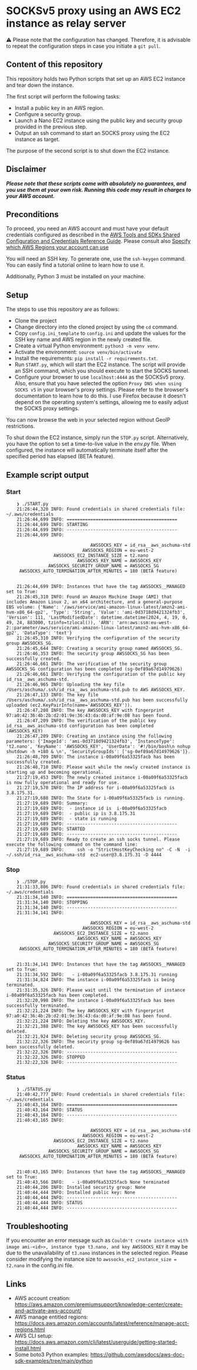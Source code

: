 # SOCKSv5 proxy using an AWS EC2 instance as relay server

⚠️ Please note that the configuration has changed. Therefore, it is advisable to repeat the configuration steps in case you initiate a `git pull`.

## Content of this repository

This repository holds two Python scripts that set up an AWS EC2 instance and tear down the instance.

The first script will perform the following tasks:

* Install a public key in an AWS region.
* Configure a security group.
* Launch a Nano EC2 instance using the public key and security group provided in the previous step.
* Output an ssh command to start an SOCKS proxy using the EC2 instance as target.

The purpose of the second script is to shut down the EC2 instance.

## Disclaimer

***Please note that these scripts come with absolutely no guarantees, and you use them at your own risk. Running this
code may result in charges to your AWS account.***

## Preconditions

To proceed, you need an AWS account and must have your default credentials configured as described in
the [AWS Tools and SDKs Shared Configuration and
Credentials Reference Guide](https://docs.aws.amazon.com/credref/latest/refdocs/creds-config-files.html).
Please consult also [Specify which AWS Regions your account can use](https://docs.aws.amazon.com/accounts/latest/reference/manage-acct-regions.html)

You will need an SSH key. To generate one, use the `ssh-keygen` command. You can easily find a tutorial online to learn
how to use it.

Additionally, Python 3 must be installed on your machine.

## Setup

The steps to use this repository are as follows:

* Clone the project
* Change directory into the cloned project by using the `cd` command.
* Copy `config.ini_template` to `config.ini` and update the values for the SSH key name and AWS region in the newly created
  file.
* Create a virtual Python environment: `python3 -m venv venv`.
* Activate the environment: `source venv/bin/activate`
* Install the requirements: `pip install -r requirements.txt`.
* Run `START.py`, which will start the EC2 instance. The script will provide an SSH command, which you should execute to
  start the SOCKS tunnel.
* Configure your browser to use `localhost:4444` as the SOCKSv5 proxy. Also, ensure that you have selected the option `Proxy DNS when using SOCKS v5` in your browser's proxy settings. Please refer to the browser's documentation to learn how to do this. I use Firefox because it doesn't depend on the operating system's settings, allowing me to easily adjust the SOCKS proxy settings.

You can now browse the web in your selected region without GeoIP restrictions.

To shut down the EC2 instance, simply run the `STOP.py` script. Alternatively, you have the option to set a time-to-live value in the _env.py_ file. When configured, the instance will automatically terminate itself after the specified period has elapsed (BETA feature).

## Example script output

### Start

        ❯ ./START.py 
        21:26:44,320 INFO: Found credentials in shared credentials file: ~/.aws/credentials
        21:26:44,699 INFO: ==========================================
        21:26:44,699 INFO: STARTING
        21:26:44,699 INFO: ------------------------------------------
        21:26:44,699 INFO: 
            
                                    AWSSOCKS_KEY = id_rsa__aws_aschuma-std
                                 AWSSOCKS_REGION = eu-west-2
                      AWSSOCKS_EC2_INSTANCE_SIZE = t2.nano
                               AWSSOCKS_KEY_NAME = AWSSOCKS_KEY
                    AWSSOCKS_SECURITY_GROUP_NAME = AWSSOCKS_SG
         AWSSOCKS_AUTO_TERMINATION_AFTER_MINUTES = 180 (BETA feature)
            
            
        21:26:44,699 INFO: Instances that have the tag AWSSOCKS__MANAGED set to True:
        21:26:45,310 INFO: Found an Amazon Machine Image (AMI) that includes Amazon Linux 2, an x64 architecture, and a general-purpose EBS volume: {'Name': '/aws/service/ami-amazon-linux-latest/amzn2-ami-hvm-x86_64-gp2', 'Type': 'String', 'Value': 'ami-0d3718d9421324fb3', 'Version': 111, 'LastModifiedDate': datetime.datetime(2024, 4, 19, 0, 49, 24, 883000, tzinfo=tzlocal()), 'ARN': 'arn:aws:ssm:eu-west-2::parameter/aws/service/ami-amazon-linux-latest/amzn2-ami-hvm-x86_64-gp2', 'DataType': 'text'}
        21:26:45,310 INFO: Verifying the configuration of the security group AWSSOCKS_SG.
        21:26:45,644 INFO: Creating a security group named AWSSOCKS_SG.
        21:26:46,353 INFO: The security group AWSSOCKS_SG has been successfully created.
        21:26:46,661 INFO: The verification of the security group AWSSOCKS_SG configuration has been completed (sg-0ef89a67d14979626)
        21:26:46,661 INFO: Verifying the configuration of the public key id_rsa__aws_aschuma-std.
        21:26:46,965 INFO: Uploading the key file /Users/aschuma/.ssh/id_rsa__aws_aschuma-std.pub to AWS AWSSOCKS_KEY.
        21:26:47,133 INFO: The key file /Users/aschuma/.ssh/id_rsa__aws_aschuma-std.pub has been successfully uploaded (ec2.KeyPairInfo(name='AWSSOCKS_KEY')).
        21:26:47,208 INFO: The key AWSSOCKS_KEY with fingerprint 97:a0:42:36:4b:2b:d2:01:9e:36:43:da:d0:af:9e:08 has been found.
        21:26:47,209 INFO: The verification of the public key id_rsa__aws_aschuma-std configuration has been completed (AWSSOCKS_KEY)
        21:26:47,209 INFO: Creating an instance using the following parameters: {'ImageId': 'ami-0d3718d9421324fb3', 'InstanceType': 't2.nano', 'KeyName': 'AWSSOCKS_KEY', 'UserData': '#!/bin/bash\n nohup shutdown -h +180 & \n', 'SecurityGroupIds': ['sg-0ef89a67d14979626']}.
        21:26:48,709 INFO: The instance i-00a09f6a53325facb has been successfully created.
        21:26:48,710 INFO: Please wait while the newly created instance is starting up and becoming operational.
        21:27:19,453 INFO: The newly created instance i-00a09f6a53325facb is now fully operational and ready for use.
        21:27:19,570 INFO: The IP address for i-00a09f6a53325facb is 3.8.175.31.
        21:27:19,688 INFO: The State for i-00a09f6a53325facb is running.
        21:27:19,689 INFO: Summary:
        21:27:19,689 INFO:  - instance id is  i-00a09f6a53325facb
        21:27:19,689 INFO:  - public ip is 3.8.175.31
        21:27:19,689 INFO:  - state is running
        21:27:19,689 INFO: ------------------------------------------
        21:27:19,689 INFO: STARTED
        21:27:19,689 INFO: ------------------------------------------
        21:27:19,689 INFO: Ready to create an ssh socks tunnel. Please execute the following command on the command line:
        21:27:19,689 INFO:     ssh -o "StrictHostKeyChecking no" -C -N  -i ~/.ssh/id_rsa__aws_aschuma-std  ec2-user@3.8.175.31 -D 4444

### Stop

        ❯ ./STOP.py 
        21:31:33,806 INFO: Found credentials in shared credentials file: ~/.aws/credentials
        21:31:34,140 INFO: ==========================================
        21:31:34,140 INFO: STOPPING
        21:31:34,140 INFO: ------------------------------------------
        21:31:34,141 INFO: 
            
                                    AWSSOCKS_KEY = id_rsa__aws_aschuma-std
                                 AWSSOCKS_REGION = eu-west-2
                      AWSSOCKS_EC2_INSTANCE_SIZE = t2.nano
                               AWSSOCKS_KEY_NAME = AWSSOCKS_KEY
                    AWSSOCKS_SECURITY_GROUP_NAME = AWSSOCKS_SG
         AWSSOCKS_AUTO_TERMINATION_AFTER_MINUTES = 180 (BETA feature)
            
            
        21:31:34,141 INFO: Instances that have the tag AWSSOCKS__MANAGED set to True:
        21:31:34,592 INFO:   - i-00a09f6a53325facb 3.8.175.31 running
        21:31:34,824 INFO: The instance i-00a09f6a53325facb is being terminated.
        21:31:35,326 INFO: Please wait until the termination of instance i-00a09f6a53325facb has been completed.
        21:32:20,998 INFO: The instance i-00a09f6a53325facb has been successfully terminated.
        21:32:21,224 INFO: The key AWSSOCKS_KEY with fingerprint 97:a0:42:36:4b:2b:d2:01:9e:36:43:da:d0:af:9e:08 has been found.
        21:32:21,224 INFO: Deleting the key AWSSOCKS_KEY.
        21:32:21,388 INFO: The key AWSSOCKS_KEY has been successfully deleted.
        21:32:21,924 INFO: Deleting security group AWSSOCKS_SG.
        21:32:22,326 INFO: The security group sg-0ef89a67d14979626 has been successfully deleted.
        21:32:22,326 INFO: ------------------------------------------
        21:32:22,326 INFO: STOPPED
        21:32:22,326 INFO: ------------------------------------------

### Status

        ❯ ./STATUS.py
        21:40:42,777 INFO: Found credentials in shared credentials file: ~/.aws/credentials
        21:40:43,164 INFO: ==========================================
        21:40:43,164 INFO: STATUS
        21:40:43,164 INFO: ------------------------------------------
        21:40:43,165 INFO: 
            
                                    AWSSOCKS_KEY = id_rsa__aws_aschuma-std
                                 AWSSOCKS_REGION = eu-west-2
                      AWSSOCKS_EC2_INSTANCE_SIZE = t2.nano
                               AWSSOCKS_KEY_NAME = AWSSOCKS_KEY
                    AWSSOCKS_SECURITY_GROUP_NAME = AWSSOCKS_SG
         AWSSOCKS_AUTO_TERMINATION_AFTER_MINUTES = 180 (BETA feature)
            
            
        21:40:43,165 INFO: Instances that have the tag AWSSOCKS__MANAGED set to True:
        21:40:43,566 INFO:   - i-00a09f6a53325facb None terminated
        21:40:44,206 INFO: Installed security group: None
        21:40:44,444 INFO: Installed public key: None
        21:40:44,444 INFO: ------------------------------------------
        21:40:44,444 INFO: STATUS
        21:40:44,444 INFO: ------------------------------------------        

## Troubleshooting

If you encounter an error message such as `Couldn't create instance with image ami-<id>>, instance type t3.nano, and key AWSSOCKS_KEY` it may be due to the unavailability of `t3.nano` instances in the selected region. Please consider modifying the instance size to `awssocks_ec2_instance_size = t2.nano` in the config.ini file.


## Links

* AWS account creation: https://aws.amazon.com/premiumsupport/knowledge-center/create-and-activate-aws-account/
* AWS manage entitled regions: https://docs.aws.amazon.com/accounts/latest/reference/manage-acct-regions.html
* AWS CLI setup: https://docs.aws.amazon.com/cli/latest/userguide/getting-started-install.html
* Some boto3 Python examples: https://github.com/awsdocs/aws-doc-sdk-examples/tree/main/python
